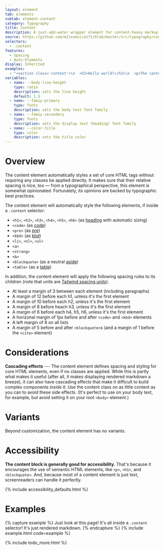```yaml
---
layout: element
tab: elements
subtab: element-content
category: Typography
title: Content
description: A just-add-water wrapper element for content-heavy markup
source: https://github.com/milesmcc/a17t/blob/master/src/typography/content.css
selectors:
  - .content
features:
  - Spacing
  - Auto-Elements
display: Inherited
examples:
  - "<section class='content'>\n  <h2>Hello world!</h2>\n  <p>The content element makes sure things like spacing, colors, and sizing\n    look right for the 'classic' HTML content tags.</p>\n  <blockquote>\n    <p>It's very helpful for rendering markdown!</p>\n    <cite>&mdash; Miles McCain</cite>\n  </blockquote>\n</section>"
variables:
  - name: --body-line-height
    type: ratio
    description: sets the line height
    default: 1.5
  - name: --famiy-primary
    type: fonts
    description: sets the body text font family
  - name: --famiy-secondary
    type: fonts
    description: sets the display text (heading) font family
  - name: --color-title
    type: color
    description: sets the title color
---
```


# Overview

The content element automatically styles a set of core HTML tags without requiring any classes be applied directly. It makes sure that their relative spacing is nice, too &mdash; from a typographical perspective, this element is somewhat opinionated. Fortunately, its opinions are backed by typographic best practices.

The content element will automatically style the following elements, if inside a `.content` selector:

* `<h1>`, `<h2>`, `<h3>`, `<h4>`, `<h5>`, `<h6>` (as [heading](/typography/heading) with automatic sizing)
* `<code>` (as [code](/typography/code))
* `<pre>` (as [pre](/typography/pre))
* `<kbd>` (as [kbd](/typography/kbd))
* `<li>`, `<ol>`, `<ul>`
* `<a>`
* `<strong>`
* `<b>`
* `<blockquote>` (as a neutral [aside](/layout/aside))
* `<table>` (as a [table](/information/table))

In addition, the content element will apply the following spacing rules to its children (note that units are [Tailwind spacing units](https://tailwindcss.com/docs/margin/)).

* At least a margin of 3 between each element (including paragraphs)
* A margin of 12 before each h1, unless it's the first element
* A margin of 10 before each h2, unless it's the first element
* A margin of 8 before heach h3, unless it's the first element
* A margin of 6 before each h4, h5, h6, unless it's the first element
* A horizonal margin of 1px before and after `<code>` and `<kbd>` elements
* A left margin of 8 on all lists
* A margin of 5 before and after `<blockquote>`s (and a margin of 1 before the `<cite>` element)   

# Considerations

**Cascading effects** --- The content element defines spacing and styling for core HTML elements, even if no classes are applied. While this is partly what makes it useful (after all, it makes displaying rendered markdown a breeze), it can also have cascading effects that make it difficult to build complex components _inside_ it. Use the content class on as little content as you can to avoid these side effects. (It's perfect to use on your body text, for example, but avoid setting it on your root `<body>` element.)

# Variants

Beyond customization, the content element has no variants.

# Accessibility

**The content block is generally good for accessibility.** That's because it encourages the use of semantic HTML elements, like `<p>`, `<h1>`, and `<blockquote>`. And, because most of a content element is just text, screenreaders can handle it perfectly.

{% include accessibility_defaults.html %}

# Examples

{% capture example %}
Just look at this page! It's all inside a <code>.content</code> selector! It's just rendered markdown.
{% endcapture %}
{% include example.html code=example %}

{% include todo_more.html %}